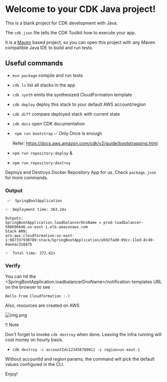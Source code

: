 # Welcome to your CDK Java project!

This is a blank project for CDK development with Java.

The `cdk.json` file tells the CDK Toolkit how to execute your app.

It is a [Maven](https://maven.apache.org/) based project, so you can open this project with any Maven compatible Java IDE to build and run tests.

## Useful commands

 * `mvn package`     compile and run tests
 * `cdk ls`          list all stacks in the app
 * `cdk synth`       emits the synthesized CloudFormation template
 * `cdk deploy`      deploy this stack to your default AWS account/region
 * `cdk diff`        compare deployed stack with current state
 * `cdk docs`        open CDK documentation

* ` npm run bootstrap`  ✅ Only Once is enough

    Refer: https://docs.aws.amazon.com/cdk/v2/guide/bootstrapping.html

* `npm run repository:deploy` &
* `npm run repository:destroy`

Deploys and Destroys Docker Repository App for us. Check `package.json` for more commands. 

### Output 
```
 ✅  SpringBootApplication

✨  Deployment time: 363.24s

Outputs:
SpringBootApplication.loadbalancerDnsName = prod-loadbalancer-580696646.us-east-1.elb.amazonaws.com
Stack ARN:
arn:aws:cloudformation:us-east-1:987337930789:stack/SpringBootApplication/eb92fad0-09cc-11ed-8c49-0aeeac31847b

✨  Total time: 372.42s
```


### Verify

You can hit the <SpringBootApplication.loadbalancerDnsName>/notification-templates URL on the browser to see

```Hello From Cloudformation :-)```

Also, resources are created on AWS

![img.png](cdkstackcreated.png)

:bangbang: Note

Don't forget to invoke ```cdk destroy``` when done. Leaving the infra running will cost money on hourly basis.

* `cdk destroy -c accountId=123456789012 -c region=us-east-1`

Without accountId and region params, the command will pick the default values configured in the CLI.

Enjoy!
